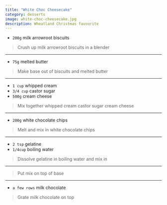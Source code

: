 ```yaml
---
title: "White Choc Cheesecake"
category: desserts
image: white-choc-cheesecake.jpg
description: Wheatland Christmas favourite
---
```



* `200g` milk arrowroot biscuits

> Crush up milk arrowroot biscuits in a blender

---

* `75g` melted butter

> Make base out of biscuits and melted butter

---

* `1 cup` whipped cream
* `3/4 cup` castor sugar
* `500g` cream cheese

> Mix together whipped cream castor sugar cream cheese

---

* `200g` white chocolate chips

> Melt and mix in white chocolate chips

---

* `2 tsp` gelatine
* `1/4cup` boiling water

> Dissolve gelatine in boiling water and mix in

---

> Put mix on top of base

---

* `a few rows` milk chocolate

> Grate milk chocolate on top

